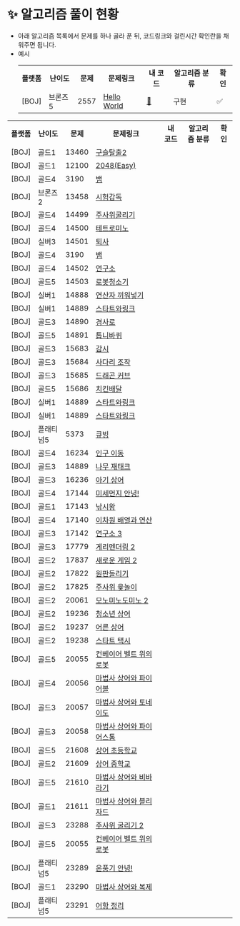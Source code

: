 # ✨ 알고리즘 풀이 현황

- 아래 알고리즘 목록에서 문제를 하나 골라 푼 뒤, 코드링크와 걸린시간 확인란을 채워주면 됩니다.
- 예시
    <table>
        <tr>
            <th>플랫폼</th>
            <th>난이도</th>
            <th>문제</th>
            <th>문제링크</th>
            <th>내 코드</th>
            <th>알고리즘 분류</th>
            <th>확인</th>
        </tr>
        <tr>
            <td>[BOJ]</td>
            <td>브론즈5</td>
            <td>2557</td>
            <td><a href="https://www.acmicpc.net/problem/2557">Hello World</td>
            <td><a href="./BOJ_Hello World.java">🔗</td>
            <td>구현</td>
            <td>✅</td>
        </tr>
    </table>

<table>
    <tr>
        <th>플랫폼</th>
        <th>난이도</th>
        <th>문제</th>
        <th>문제링크</th>
        <th>내 코드</th>
        <th>알고리즘 분류</th>
        <th>확인</th>
    </tr>
    <tr>
        <td>[BOJ]</td>
        <td>골드1</td>
        <td>13460</td>
        <td><a href="https://www.acmicpc.net/problem/13460">구슬탈출2</td>
        <td></td>
        <td></td>
        <td></td>
    </tr>
    <tr>
        <td>[BOJ]</td>
        <td>골드1</td>
        <td>12100</td>
        <td><a href="https://www.acmicpc.net/problem/12100">2048(Easy)</td>
        <td></td>
        <td></td>
        <td></td>
    </tr>
    <tr>
        <td>[BOJ]</td>
        <td>골드4</td>
        <td>3190</td>
        <td><a href="https://www.acmicpc.net/problem/13460">뱀</td>
        <td></td>
        <td></td>
        <td></td>
    </tr>
    <tr>
        <td>[BOJ]</td>
        <td>브론즈2</td>
        <td>13458</td>
        <td><a href="https://www.acmicpc.net/problem/13458">시험감독</td>
        <td></td>
        <td></td>
        <td></td>
    </tr>
    <tr>
        <td>[BOJ]</td>
        <td>골드4</td>
        <td>14499</td>
        <td><a href="https://www.acmicpc.net/problem/14499">주사위굴리기</td>
        <td></td>
        <td></td>
        <td></td>
    </tr>
    <tr>
        <td>[BOJ]</td>
        <td>골드4</td>
        <td>14500</td>
        <td><a href="https://www.acmicpc.net/problem/14500">테트로미노</td>
        <td></td>
        <td></td>
        <td></td>
    </tr>
    <tr>
        <td>[BOJ]</td>
        <td>실버3</td>
        <td>14501</td>
        <td><a href="https://www.acmicpc.net/problem/14501">퇴사</td>
        <td></td>
        <td></td>
        <td></td>
    </tr>
    <tr>
        <td>[BOJ]</td>
        <td>골드4</td>
        <td>3190</td>
        <td><a href="https://www.acmicpc.net/problem/13460">뱀</td>
        <td></td>
        <td></td>
        <td></td>
    </tr>
    <tr>
        <td>[BOJ]</td>
        <td>골드4</td>
        <td>14502</td>
        <td><a href="https://www.acmicpc.net/problem/14502">연구소</td>
        <td></td>
        <td></td>
        <td></td>
    </tr>
    <tr>
        <td>[BOJ]</td>
        <td>골드5</td>
        <td>14503</td>
        <td><a href="https://www.acmicpc.net/problem/14503">로봇청소기</td>
        <td></td>
        <td></td>
        <td></td>
    </tr>
    <tr>
        <td>[BOJ]</td>
        <td>실버1</td>
        <td>14888</td>
        <td><a href="https://www.acmicpc.net/problem/14888">연산자 끼워넣기</td>
        <td></td>
        <td></td>
        <td></td>
    </tr>
    <tr>
        <td>[BOJ]</td>
        <td>실버1</td>
        <td>14889</td>
        <td><a href="https://www.acmicpc.net/problem/14889">스타트와링크</td>
        <td></td>
        <td></td>
        <td></td>
    </tr>
    <tr>
        <td>[BOJ]</td>
        <td>골드3</td>
        <td>14890</td>
        <td><a href="https://www.acmicpc.net/problem/14890">경사로</td>
        <td></td>
        <td></td>
        <td></td>
    </tr>
    <tr>
        <td>[BOJ]</td>
        <td>골드5</td>
        <td>14891</td>
        <td><a href="https://www.acmicpc.net/problem/14891">톱니바퀴</td>
        <td></td>
        <td></td>
        <td></td>
    </tr>
    <tr>
        <td>[BOJ]</td>
        <td>골드3</td>
        <td>15683</td>
        <td><a href="https://www.acmicpc.net/problem/15683">감시</td>
        <td></td>
        <td></td>
        <td></td>
    </tr>
    <tr>
        <td>[BOJ]</td>
        <td>골드3</td>
        <td>15684</td>
        <td><a href="https://www.acmicpc.net/problem/15684">사다리 조작</td>
        <td></td>
        <td></td>
        <td></td>
    </tr>
    <tr>
        <td>[BOJ]</td>
        <td>골드3</td>
        <td>15685</td>
        <td><a href="https://www.acmicpc.net/problem/15685">드래곤 커브</td>
        <td></td>
        <td></td>
        <td></td>
    </tr>
    <tr>
        <td>[BOJ]</td>
        <td>골드5</td>
        <td>15686</td>
        <td><a href="https://www.acmicpc.net/problem/15686">치킨배달</td>
        <td></td>
        <td></td>
        <td></td>
    </tr>
    <tr>
        <td>[BOJ]</td>
        <td>실버1</td>
        <td>14889</td>
        <td><a href="https://www.acmicpc.net/problem/14889">스타트와링크</td>
        <td></td>
        <td></td>
        <td></td>
    </tr>
    <tr>
        <td>[BOJ]</td>
        <td>실버1</td>
        <td>14889</td>
        <td><a href="https://www.acmicpc.net/problem/14889">스타트와링크</td>
        <td></td>
        <td></td>
        <td></td>
    </tr>
    <tr>
        <td>[BOJ]</td>
        <td>플래티넘5</td>
        <td>5373</td>
        <td><a href="https://www.acmicpc.net/problem/5373">큐빙</td>
        <td></td>
        <td></td>
        <td></td>
    </tr>
    <tr>
        <td>[BOJ]</td>
        <td>골드4</td>
        <td>16234</td>
        <td><a href="https://www.acmicpc.net/problem/16234">인구 이동</td>
        <td></td>
        <td></td>
        <td></td>
    </tr>
    <tr>
        <td>[BOJ]</td>
        <td>골드3</td>
        <td>14889</td>
        <td><a href="https://www.acmicpc.net/problem/16235">나무 재태크</td>
        <td></td>
        <td></td>
        <td></td>
    </tr>
    <tr>
        <td>[BOJ]</td>
        <td>골드3</td>
        <td>16236</td>
        <td><a href="https://www.acmicpc.net/problem/16236">아기 상어</td>
        <td></td>
        <td></td>
        <td></td>
    </tr>
    <tr>
        <td>[BOJ]</td>
        <td>골드4</td>
        <td>17144</td>
        <td><a href="https://www.acmicpc.net/problem/17144">미세먼지 안녕!</td>
        <td></td>
        <td></td>
        <td></td>
    </tr>
    <tr>
        <td>[BOJ]</td>
        <td>골드1</td>
        <td>17143</td>
        <td><a href="https://www.acmicpc.net/problem/17143">낚시왕</td>
        <td></td>
        <td></td>
        <td></td>
    </tr>
    <tr>
        <td>[BOJ]</td>
        <td>골드4</td>
        <td>17140</td>
        <td><a href="https://www.acmicpc.net/problem/17140">이차원 배열과 연산</td>
        <td></td>
        <td></td>
        <td></td>
    </tr>
    <tr>
        <td>[BOJ]</td>
        <td>골드3</td>
        <td>17142</td>
        <td><a href="https://www.acmicpc.net/problem/17142">연구소 3</td>
        <td></td>
        <td></td>
        <td></td>
    </tr>
    <tr>
        <td>[BOJ]</td>
        <td>골드3</td>
        <td>17779</td>
        <td><a href="https://www.acmicpc.net/problem/17779">게리멘더링 2</td>
        <td></td>
        <td></td>
        <td></td>
    </tr>
    <tr>
        <td>[BOJ]</td>
        <td>골드2</td>
        <td>17837</td>
        <td><a href="https://www.acmicpc.net/problem/17837">새로운 게임 2</td>
        <td></td>
        <td></td>
        <td></td>
    </tr>
    <tr>
        <td>[BOJ]</td>
        <td>골드2</td>
        <td>17822</td>
        <td><a href="https://www.acmicpc.net/problem/17822">원판돌리기</td>
        <td></td>
        <td></td>
        <td></td>
    </tr>
    <tr>
        <td>[BOJ]</td>
        <td>골드2</td>
        <td>17825</td>
        <td><a href="https://www.acmicpc.net/problem/17825">주사위 윷놀이</td>
        <td></td>
        <td></td>
        <td></td>
    </tr>
    <tr>
        <td>[BOJ]</td>
        <td>골드2</td>
        <td>20061</td>
        <td><a href="https://www.acmicpc.net/problem/20061">모노미노도미노 2</td>
        <td></td>
        <td></td>
        <td></td>
    </tr>
    <tr>
        <td>[BOJ]</td>
        <td>골드2</td>
        <td>19236</td>
        <td><a href="https://www.acmicpc.net/problem/19236">청소년 상어</td>
        <td></td>
        <td></td>
        <td></td>
    </tr>
    <tr>
        <td>[BOJ]</td>
        <td>골드2</td>
        <td>19237</td>
        <td><a href="https://www.acmicpc.net/problem/19237">어른 상어</td>
        <td></td>
        <td></td>
        <td></td>
    </tr>
    <tr>
        <td>[BOJ]</td>
        <td>골드2</td>
        <td>19238</td>
        <td><a href="https://www.acmicpc.net/problem/19238">스타트 택시</td>
        <td></td>
        <td></td>
        <td></td>
    </tr>
    <tr>
        <td>[BOJ]</td>
        <td>골드5</td>
        <td>20055</td>
        <td><a href="https://www.acmicpc.net/problem/20055">컨베이어 벨트 위의 로봇</td>
        <td></td>
        <td></td>
        <td></td>
    </tr>
        <tr>
        <td>[BOJ]</td>
        <td>골드4</td>
        <td>20056</td>
        <td><a href="https://www.acmicpc.net/problem/20056">마법사 상어와 파이어볼</td>
        <td></td>
        <td></td>
        <td></td>
    </tr>
        <tr>
        <td>[BOJ]</td>
        <td>골드3</td>
        <td>20057</td>
        <td><a href="https://www.acmicpc.net/problem/20057">마법사 상어와 토네이도</td>
        <td></td>
        <td></td>
        <td></td>
    </tr>
        <tr>
        <td>[BOJ]</td>
        <td>골드3</td>
        <td>20058</td>
        <td><a href="https://www.acmicpc.net/problem/20058">마법사 상어와 파이어스톰</td>
        <td></td>
        <td></td>
        <td></td>
    </tr>
        <tr>
        <td>[BOJ]</td>
        <td>골드5</td>
        <td>21608</td>
        <td><a href="https://www.acmicpc.net/problem/21608">상어 초등학교</td>
        <td></td>
        <td></td>
        <td></td>
    </tr>
        <tr>
        <td>[BOJ]</td>
        <td>골드2</td>
        <td>21609</td>
        <td><a href="https://www.acmicpc.net/problem/21609">상어 중학교</td>
        <td></td>
        <td></td>
        <td></td>
    </tr>
        <tr>
        <td>[BOJ]</td>
        <td>골드5</td>
        <td>21610</td>
        <td><a href="https://www.acmicpc.net/problem/21610">마법사 상어와 비바라기</td>
        <td></td>
        <td></td>
        <td></td>
    </tr>
        <tr>
        <td>[BOJ]</td>
        <td>골드1</td>
        <td>21611</td>
        <td><a href="https://www.acmicpc.net/problem/21611">마법사 상어와 블리자드</td>
        <td></td>
        <td></td>
        <td></td>
    </tr>
        <tr>
        <td>[BOJ]</td>
        <td>골드3</td>
        <td>23288</td>
        <td><a href="https://www.acmicpc.net/problem/23288">주사위 굴리기 2</td>
        <td></td>
        <td></td>
        <td></td>
    </tr>
        <tr>
        <td>[BOJ]</td>
        <td>골드5</td>
        <td>20055</td>
        <td><a href="https://www.acmicpc.net/problem/16236">컨베이어 벨트 위의 로봇</td>
        <td></td>
        <td></td>
        <td></td>
    </tr>
        <tr>
        <td>[BOJ]</td>
        <td>플래티넘5</td>
        <td>23289</td>
        <td><a href="https://www.acmicpc.net/problem/23289">온풍기 안녕!</td>
        <td></td>
        <td></td>
        <td></td>
    </tr>
        <tr>
        <td>[BOJ]</td>
        <td>골드1</td>
        <td>23290</td>
        <td><a href="https://www.acmicpc.net/problem/23290">마법사 상어와 복제</td>
        <td></td>
        <td></td>
        <td></td>
    </tr>
        <tr>
        <td>[BOJ]</td>
        <td>플래티넘5</td>
        <td>23291</td>
        <td><a href="https://www.acmicpc.net/problem/23291">어항 정리</td>
        <td></td>
        <td></td>
        <td></td>
    </tr>
  </table>

